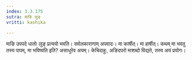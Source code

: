 ```yaml
---
index: 3.3.175
sutra: माङि लुङ्
vritti: kashika

---
```

माङि उपपदे धातोः लुङ् प्रत्ययो भवति। सर्वलकाराणाम् अपवादः। मा कार्षीत्। मा हार्षीत्। कथम् मा भवतु तस्य पापम्, मा भविष्यति इति? असाधुरेव अयम्। केचिदाहुः, अङिदपरो माशब्दो विद्यते, तस्य अयं प्रयोगः।